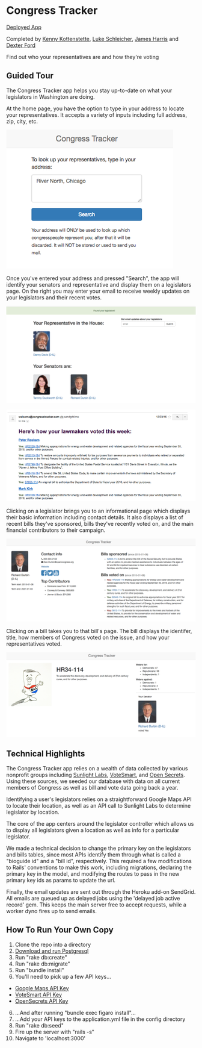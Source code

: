 # Congress Tracker

[Deployed App](https://congress-tracking-app.herokuapp.com)

Completed by [Kenny Kottenstette](https://github.com/kotten1), [Luke Schleicher](https://github.com/luke-schleicher), [James Harris](https://github.com/DawnPaladin) and [Dexter Ford](https://github.com/dexterford77)

Find out who your representatives are and how they're voting

## Guided Tour

The Congress Tracker app helps you stay up-to-date on what your legislators in Washington are doing.

At the home page, you have the option to type in your address to locate your representatives. It accepts a variety of inputs including full address, zip, city, etc. 

![Searching For Legislators Based On Location](public/search.png)

Once you've entered your address and pressed "Search", the app will identify your senators and representative and display them on a legislators page. On the right you may enter your email to receive weekly updates on your legislators and their recent votes.

![Displaying Legislators](public/results.png)

![Weekly Email](public/email.png)

Clicking on a legislator brings you to an informational page which displays their basic information including contact details. It also displays a list of recent bills they've sponsored, bills they've recently voted on, and the main financial contributors to their campaign.

![Displaying a Legislator](public/legislator.png)

Clicking on a bill takes you to that bill's page. The bill displays the identifer, title, how members of Congress voted on the issue, and how your representatives voted.

![Displaying Bill Data](public/bill.png)

## Technical Highlights

The Congress Tracker app relies on a wealth of data collected by various nonprofit groups including [Sunlight Labs](https://sunlightlabs.github.io/congress/), [VoteSmart](http://votesmart.org/), and [Open Secrets](https://www.opensecrets.org/api/admin/index.php). Using these sources, we seeded our database with data on all current members of Congress as well as bill and vote data going back a year.

Identifying a user's legislators relies on a straightforward Google Maps API to locate their location, as well as an API call to Sunlight Labs to determine legislator by location.

The core of the app centers around the legislator controller which allows us to display all legislators given a location as well as info for a particular legislator.

We made a technical decision to change the primary key on the legislators and bills tables, since most APIs identify them through what is called a "bioguide id" and a "bill id", respectively. This required a few modifications to Rails' conventions to make this work, including migrations, declaring the primary key in the model, and modifying the routes to pass in the new primary key ids as params to update the url.

Finally, the email updates are sent out through the Heroku add-on SendGrid. All emails are queued up as delayed jobs using the 'delayed job active record' gem. This keeps the main server free to accept requests, while a worker dyno fires up to send emails.

## How To Run Your Own Copy

1. Clone the repo into a directory
2. [Download and run Postgresql](https://www.postgresql.org/download/)
3. Run "rake db:create"
4. Run "rake db:migrate"
5. Run "bundle install"
5. You'll need to pick up a few API keys...
  - [Google Maps API Key](https://developers.google.com/maps/documentation/geocoding/intro)
  - [VoteSmart API Key](http://votesmart.org/share/api#.WF1d47YrIRU)
  - [OpenSecrets API Key](https://www.opensecrets.org/api/admin/index.php?function=signup)
6. ...And after running "bundle exec figaro install"...
7. ...Add your API keys to the application.yml file in the config directory
8. Run "rake db:seed"
9. Fire up the server with "rails -s"
10. Navigate to 'localhost:3000'
